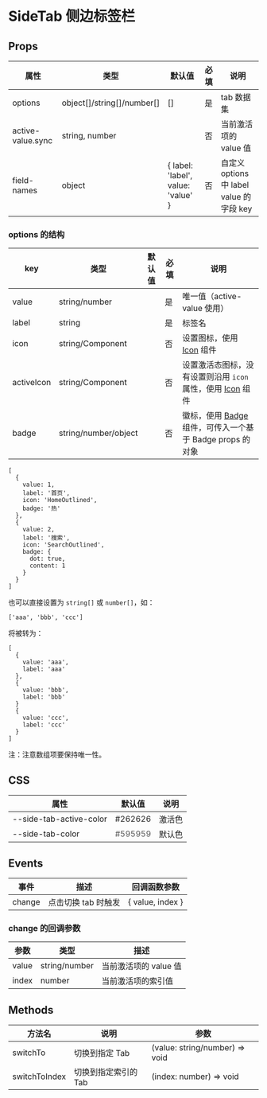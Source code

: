 # SideTab 侧边标签栏

## Props

| 属性              | 类型                       | 默认值                             | 必填 | 说明                                     |
| ----------------- | -------------------------- | ---------------------------------- | ---- | ---------------------------------------- |
| options           | object[]/string[]/number[] | []                                 | 是   | tab 数据集                               |
| active-value.sync | string, number             |                                    | 否   | 当前激活项的 value 值                    |
| field-names       | object                     | { label: 'label', value: 'value' } | 否   | 自定义 options 中 label value 的字段 key |

### options 的结构

| key        | 类型                 | 默认值 | 必填 | 说明                                                                    |
| ---------- | -------------------- | ------ | ---- | ----------------------------------------------------------------------- |
| value      | string/number        |        | 是   | 唯一值（active-value 使用）                                             |
| label      | string               |        | 是   | 标签名                                                                  |
| icon       | string/Component     |        | 否   | 设置图标，使用 [Icon](./Icon.md) 组件                                   |
| activeIcon | string/Component     |        | 否   | 设置激活态图标，没有设置则沿用 `icon` 属性，使用 [Icon](./Icon.md) 组件 |
| badge      | string/number/object |        | 否   | 徽标，使用 [Badge](./Badge.md) 组件，可传入一个基于 Badge props 的对象  |

```
[
  {
    value: 1,
    label: '首页',
    icon: 'HomeOutlined',
    badge: '热'
  },
  {
    value: 2,
    label: '搜索',
    icon: 'SearchOutlined',
    badge: {
      dot: true,
      content: 1
    }
  }
]
```

也可以直接设置为 `string[]` 或 `number[]`，如：

```
['aaa', 'bbb', 'ccc']
```

将被转为：

```
[
  {
    value: 'aaa',
    label: 'aaa'
  },
  {
    value: 'bbb',
    label: 'bbb'
  }
  {
    value: 'ccc',
    label: 'ccc'
  }
]
```

注：注意数组项要保持唯一性。

## CSS

| 属性                    | 默认值                               | 说明   |
| ----------------------- | ------------------------------------ | ------ |
| --side-tab-active-color | <font color="#262626">#262626</font> | 激活色 |
| --side-tab-color        | <font color="#595959">#595959</font> | 默认色 |

## Events

| 事件   | 描述                | 回调函数参数     |
| ------ | ------------------- | ---------------- |
| change | 点击切换 tab 时触发 | { value, index } |

### change 的回调参数

| 参数  | 类型          | 描述                  |
| ----- | ------------- | --------------------- |
| value | string/number | 当前激活项的 value 值 |
| index | number        | 当前激活项的索引值    |

## Methods

| 方法名        | 说明                 | 参数                           |
| ------------- | -------------------- | ------------------------------ |
| switchTo      | 切换到指定 Tab       | (value: string/number) => void |
| switchToIndex | 切换到指定索引的 Tab | (index: number) => void        |
